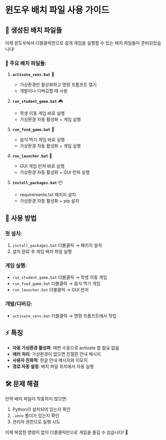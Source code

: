 # 윈도우 배치 파일 사용 가이드

## 📁 생성된 배치 파일들

이제 윈도우에서 더블클릭만으로 쉽게 게임을 실행할 수 있는 배치 파일들이 준비되었습니다!

### 🎯 주요 배치 파일들:

1. **`activate_venv.bat`** 🔧
   - 가상환경만 활성화하고 명령 프롬프트 열기
   - 개발이나 디버깅할 때 사용

2. **`run_student_game.bat`** 🎮
   - 학생 이동 게임 바로 실행
   - 가상환경 자동 활성화 + 게임 실행

3. **`run_food_game.bat`** 🍎
   - 음식 먹기 게임 바로 실행
   - 가상환경 자동 활성화 + 게임 실행

4. **`run_launcher.bat`** 🚀
   - GUI 게임 런처 바로 실행
   - 가상환경 자동 활성화 + GUI 런처 실행

5. **`install_packages.bat`** 📦
   - requirements.txt 패키지 설치
   - 가상환경 자동 활성화 + pip 설치

## 🚀 사용 방법

### 첫 설치:
1. `install_packages.bat` 더블클릭 → 패키지 설치
2. 설치 완료 후 게임 배치 파일 실행

### 게임 실행:
- `run_student_game.bat` 더블클릭 → 학생 이동 게임
- `run_food_game.bat` 더블클릭 → 음식 먹기 게임  
- `run_launcher.bat` 더블클릭 → GUI 런처

### 개발/디버깅:
- `activate_venv.bat` 더블클릭 → 명령 프롬프트에서 작업

## ⚡ 특징

- **자동 가상환경 활성화**: 매번 수동으로 activate 할 필요 없음
- **에러 처리**: 가상환경이 없으면 친절한 안내 메시지
- **사용자 친화적**: 한글 안내 메시지와 이모지
- **경로 자동 설정**: 배치 파일 위치에서 자동 실행

## 🛠️ 문제 해결

만약 배치 파일이 작동하지 않으면:
1. Python이 설치되어 있는지 확인
2. `.venv` 폴더가 있는지 확인
3. 관리자 권한으로 실행 시도

이제 복잡한 명령어 없이 더블클릭만으로 게임을 즐길 수 있습니다! 🎉
